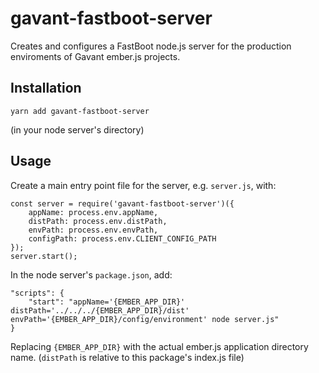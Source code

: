 gavant-fastboot-server
==============================================================================
Creates and configures a FastBoot node.js server for the production enviroments of Gavant ember.js projects.

Installation
------------------------------------------------------------------------------
```
yarn add gavant-fastboot-server
```
(in your node server's directory)

Usage
------------------------------------------------------------------------------
Create a main entry point file for the server, e.g. `server.js`, with:
```
const server = require('gavant-fastboot-server')({
    appName: process.env.appName,
    distPath: process.env.distPath,
    envPath: process.env.envPath,
    configPath: process.env.CLIENT_CONFIG_PATH
});
server.start();
```

In the node server's `package.json`, add:
```
"scripts": {
    "start": "appName='{EMBER_APP_DIR}' distPath='../../../{EMBER_APP_DIR}/dist' envPath='{EMBER_APP_DIR}/config/environment' node server.js"
}
```
Replacing `{EMBER_APP_DIR}` with the actual ember.js application directory name. (`distPath` is relative to this package's index.js file)

